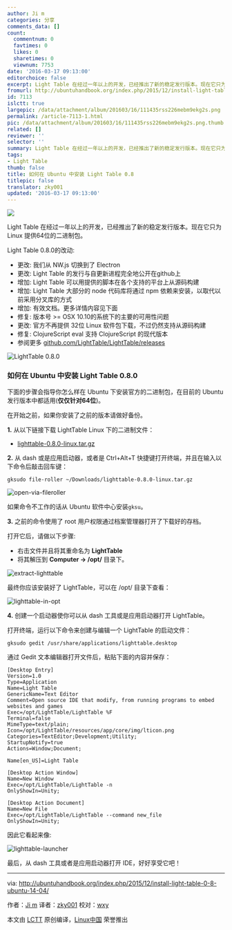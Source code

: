 ```yaml
---
author: Ji m
categories: 分享
comments_data: []
count:
  commentnum: 0
  favtimes: 0
  likes: 0
  sharetimes: 0
  viewnum: 7753
date: '2016-03-17 09:13:00'
editorchoice: false
excerpt: Light Table 在经过一年以上的开发，已经推出了新的稳定发行版本。现在它只为 Linux 提供64位的二进制包。
fromurl: http://ubuntuhandbook.org/index.php/2015/12/install-light-table-0-8-ubuntu-14-04/
id: 7113
islctt: true
largepic: /data/attachment/album/201603/16/111435rss226mebm9ekg2s.png
permalink: /article-7113-1.html
pic: /data/attachment/album/201603/16/111435rss226mebm9ekg2s.png.thumb.jpg
related: []
reviewer: ''
selector: ''
summary: Light Table 在经过一年以上的开发，已经推出了新的稳定发行版本。现在它只为 Linux 提供64位的二进制包。
tags:
- Light Table
thumb: false
title: 如何在 Ubuntu 中安装 Light Table 0.8
titlepic: false
translator: zky001
updated: '2016-03-17 09:13:00'
---
```


![](/data/attachment/album/201603/16/111435rss226mebm9ekg2s.png)


Light Table 在经过一年以上的开发，已经推出了新的稳定发行版本。现在它只为 Linux 提供64位的二进制包。


Light Table 0.8.0的改动:


* 更改: 我们从 NW.js 切换到了 Electron
* 更改: Light Table 的发行与自更新进程完全地公开在github上
* 增加: Light Table 可以用提供的脚本在各个支持的平台上从源码构建
* 增加: Light Table 大部分的 node 代码库将通过 npm 依赖来安装，以取代以前采用分叉库的方式
* 增加: 有效文档。更多详情内容见下面
* 修复: 版本号 >= OSX 10.10的系统下的主要的可用性问题
* 更改: 官方不再提供 32位 Linux 软件包下载，不过仍然支持从源码构建
* 修复: ClojureScript eval 支持 ClojureScript 的现代版本
* 参阅更多 [github.com/LightTable/LightTable/releases](https://github.com/LightTable/LightTable/releases)


![LightTable 0.8.0](/data/attachment/album/201603/16/111438cnnpenhnwmmzgw2e.jpg)


### 如何在 Ubuntu 中安装 Light Table 0.8.0


下面的步骤会指导你怎么样在 Ubuntu 下安装官方的二进制包，在目前的 Ubuntu 发行版本中都适用(**仅仅针对64位**)。


在开始之前，如果你安装了之前的版本请做好备份。


**1.** 从以下链接下载 LightTable Linux 下的二进制文件：


* [lighttable-0.8.0-linux.tar.gz](https://github.com/LightTable/LightTable/releases/download/0.8.0/lighttable-0.8.0-linux.tar.gz)


**2.** 从 dash 或是应用启动器，或者是 Ctrl+Alt+T 快捷键打开终端，并且在输入以下命令后敲击回车键：



```
gksudo file-roller ~/Downloads/lighttable-0.8.0-linux.tar.gz

```

![open-via-fileroller](/data/attachment/album/201603/16/111438r27s6saaszhfloha.jpg)


如果命令不工作的话从 Ubuntu 软件中心安装`gksu`。


**3.** 之前的命令使用了 root 用户权限通过档案管理器打开了下载好的存档。


打开它后，请做以下步骤:


* 右击文件并且将其重命名为 **LightTable**
* 将其解压到 **Computer -> /opt/** 目录下。


![extract-lighttable](/data/attachment/album/201603/16/111439vjjh6cjzjj0v1wvb.jpg)


最终你应该安装好了 LightTable，可以在 /opt/ 目录下查看：


![lighttable-in-opt](/data/attachment/album/201603/16/111440bq2114u7qfnln2nx.jpg)


**4.** 创建一个启动器使你可以从 dash 工具或是应用启动器打开 LightTable。


打开终端，运行以下命令来创建与编辑一个 LightTable 的启动文件：



```
gksudo gedit /usr/share/applications/lighttable.desktop

```

通过 Gedit 文本编辑器打开文件后，粘贴下面的内容并保存：



```
[Desktop Entry]
Version=1.0
Type=Application
Name=Light Table
GenericName=Text Editor
Comment=Open source IDE that modify, from running programs to embed websites and games
Exec=/opt/LightTable/LightTable %F
Terminal=false
MimeType=text/plain;
Icon=/opt/LightTable/resources/app/core/img/lticon.png
Categories=TextEditor;Development;Utility;
StartupNotify=true
Actions=Window;Document;

Name[en_US]=Light Table

[Desktop Action Window]
Name=New Window
Exec=/opt/LightTable/LightTable -n
OnlyShowIn=Unity;

[Desktop Action Document]
Name=New File
Exec=/opt/LightTable/LightTable --command new_file
OnlyShowIn=Unity;

```

因此它看起来像:


![lighttable-launcher](/data/attachment/album/201603/16/111442vc9flhimzuklueyk.jpg)


最后，从 dash 工具或者是应用启动器打开 IDE，好好享受它吧！




---


via: <http://ubuntuhandbook.org/index.php/2015/12/install-light-table-0-8-ubuntu-14-04/>


作者：[Ji m](http://ubuntuhandbook.org/index.php/about/) 译者：[zky001](https://github.com/zky001) 校对：[wxy](https://github.com/wxy)


本文由 [LCTT](https://github.com/LCTT/TranslateProject) 原创编译，[Linux中国](https://linux.cn/) 荣誉推出
